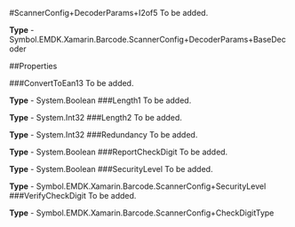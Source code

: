 #ScannerConfig+DecoderParams+I2of5
To be added.

**Type** - Symbol.EMDK.Xamarin.Barcode.ScannerConfig+DecoderParams+BaseDecoder

##Properties

###ConvertToEan13
To be added.

**Type** - System.Boolean
###Length1
To be added.

**Type** - System.Int32
###Length2
To be added.

**Type** - System.Int32
###Redundancy
To be added.

**Type** - System.Boolean
###ReportCheckDigit
To be added.

**Type** - System.Boolean
###SecurityLevel
To be added.

**Type** - Symbol.EMDK.Xamarin.Barcode.ScannerConfig+SecurityLevel
###VerifyCheckDigit
To be added.

**Type** - Symbol.EMDK.Xamarin.Barcode.ScannerConfig+CheckDigitType


